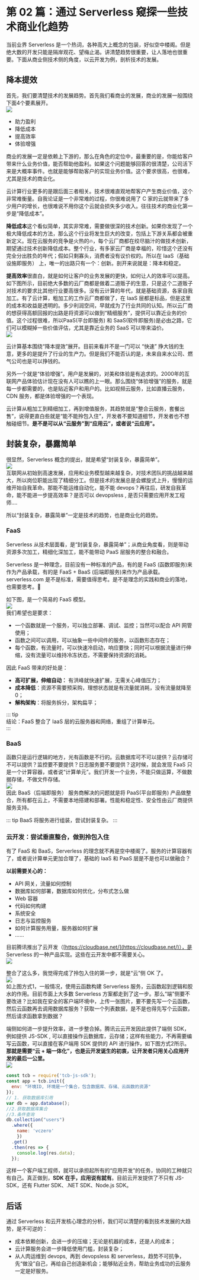 # 第 02 篇：通过 Serverless 窥探一些技术商业化趋势

当前业界 Serverless 是一个热词，各种高大上概念的包装，好似空中楼阁。但是绝大数的开发只能是隔岸观花、望梅止渴。讲清楚趋势很重要，让人落地也很重要。下面从商业侧技术侧的角度，以云开发为例，剖析技术的发展。

## 降本提效
首先，我们要清楚技术的发展趋势。首先我们看商业的发展，商业的发展一般围绕下面4个要素展开。            
![](https://6f70-open-cloud-5d89b0-1300954686.tcb.qcloud.la/serverless-reading/1.png)

- 助力盈利
- 降低成本
- 提高效率
- 体验增强



商业的发展一定是依赖上下游的，那么在角色的定位中，最重要的是，你能给客户带来什么业务价值，能否帮助他盈利。如果这个问题能够回答的很清楚，公司活下来是大概率事件。也就是能够帮助客户的实现业务价值。这个要求很高，也很难，尤其是技术的商业化。     

云计算行业更多的是跟后面三者相关。技术很难直观地帮客户产生商业价值，这个非常难衡量。自我论证是一个非常难的过程，你很难说用了 C 家的云就带来了多少用户的增长，也很难说不用你这个云就会损失多少收入。往往技术的商业化第一步是“降低成本”。     
   
**降低成本**这个看似简单，其实非常难，需要做很深的技术创新。如果你发现了一个极大降低成本的方法，那么这个行业将发生巨大的改变，包括上下游关系都会被重新定义。现在云服务的竞争是火热的🔥，每个云厂商都在绞尽脑汁的做技术创新，期望通过技术创新降低成本。整个行业，有多家云厂商是幸福的，珍惜这个还没有完全分出胜负的年代；假如只剩寡头，消费者没有议价权的。所以在 IaaS（基础设施即服务） 上，唯一的出路只有一个：创新。剖开来说就是：降本和稳定。     

**提高效率**很直白，就是如何让客户的业务发展的更快，如何让人的效率可以提高。如下图所示，目前绝大多数的云厂商都是做着二道贩子的生意，只是这个二道贩子对技术的要求比其他行业要高很多。没有云计算的年代，就是基础资源，各家自我加工。有了云计算，粗加工的工作云厂商都做了，在 IaaS 层都是标品，但是这里的成本和收益是透明的。多少利润空间，早就成为了行业共同的认知。所以云厂商的想获得高额回报的出路是将资源可以做到“精细服务”，提供可以靠近业务的价值。这个过程很难，所以PaaS(平台即服务) 和 SaaS(软件即服务)是必由之路，它们可以模糊掉一些价值评估，尤其是靠近业务的 SaaS 可以带来溢价。      
![](https://6f70-open-cloud-5d89b0-1300954686.tcb.qcloud.la/serverless-reading/2.png)

云计算基本围绕“降本提效”展开。目前来看并不是一门可以 “快速” 挣大钱的生意，更多的是提升了行业的生产力。但是我们不能否认的是，未来自来水公司、燃气公司也是可以挣钱的。

另外一个就是“体验增强”。用户是发展的，对美和体验是有追求的。2000年的互联网产品体验估计现在没有人可以瞧的上一眼。那么围绕“体验增强”的服务，就是每一步都需要的，也是贴近客户和用户的。比如视频云服务，比如直播云服务，CDN 服务，都是体验增强的一个表现。

云计算从粗加工到精细加工，再到增值服务，其趋势就是“整合云服务，套餐出售”，说得更直白些就是“能不能拎包入住”，开发者不要知道细节，开发者也不想触碰细节。**是不是可以从“云服务”到“应用云”，或者说“云应用”。**        


## 封装复杂，暴露简单
很显然，Serverless 概念的提出，就是希望“封装复杂，暴露简单”。     
![](https://6f70-open-cloud-5d89b0-1300954686.tcb.qcloud.la/serverless-reading/3.png)       
互联网从初始到高速发展，应用和业务模型越来越复杂，对技术团队的挑战越来越大，所以岗位职能出现了精细分工。但是技术的发展总是会螺旋式上升，慢慢的运维开始自我革命。那能不能运维自动化，能不能 devops？再往后，研发自我革命，能不能进一步提高效率？是否可以 devopsless , 是否只需要应用开发工程师....

所以“封装复杂，暴露简单”一定是技术的趋势，也是商业化的趋势。

### FaaS   
Serverless 从技术层面看，是“封装复杂，暴露简单”；从商业角度看，则是带动资源多次加工，精细化深加工，能不能带动 PaaS 层服务的整合和融合。

Serverless 是一种理念，目前没有一种标准的产品，有的是 FaaS (函数即服务)来作为产品承载，有的是 FaaS + BaaS (后端即服务)来作为产品承载。serverless.com 是不是标准，需要值得思考。是不是理念的实践和商业的落地，也需要思考。🤔

如下图，是一个简易的 FaaS 模型。           
![](https://6f70-open-cloud-5d89b0-1300954686.tcb.qcloud.la/serverless-reading/4.png)<br />我们希望也是要求：

- 一个函数就是一个服务，可以独立部署、调试、监控；当然可以配合 API 网管使用；
- 函数之间可以调用，可以抽象一些中间件的服务，以函数形态存在；
- 每个函数，有流量时，可以快速冷启动，响应要快；同时可以根据流量进行伸缩，没有流量可以维持冷冻状态，不需要保持资源的消耗。


因此 FaaS 带来的好处是：

- **高可扩展，伸缩自动：** 有洪峰就快速扩展，无需关心峰值压力；
- **成本降低**：资源不需要预采购，理想状态就是有流量就消耗，没有流量就降至 0；
- **解构架构**：将服务拆分，架构扁平；


::: tip         
结论：FaaS 整合了 IaaS 层的云服务器和网络，重组了计算单元。    
:::


### BaaS        
函数只是运行逻辑的地方，光有函数是不行的。云数据库可不可以提供？云存储可不可以提供？监控要不要提供？日志服务要不要提供？这时候，就会发现 FaaS 只是一个计算容器，或者说“计算单元”。我们开发一个业务，不能只做运算，不做数据存储，不做文件存储。          
![](https://6f70-open-cloud-5d89b0-1300954686.tcb.qcloud.la/serverless-reading/5.png)     
因此 BaaS（后端即服务） 服务商解决的问题就是将 PaaS(平台即服务) 产品做整合，所有都在云上，不需要本地搭建和部署。性能和稳定性、安全性由云厂商提供服务支持。


::: tip
BaaS 将服务进行组装，尝试封装复杂。 
:::


### 云开发：尝试垂直整合，做到拎包入住        
有了 FaaS 和 BaaS，Serverless 的理念就不再是空中楼阁了。服务的计算容器有了，或者说计算单元更加合理了，基础的 IaaS 和 PaaS 层是不是也可以做融合？

**以前需要关心的：**

- API 网关，流量如何控制
- 数据库如何部署，数据库如何优化，分布式怎么做
- Web 容器
- 代码如何构建
- 系统安全
- 日志与监控服务
- 如何计算服务用量，服务器如何扩展
- ......

目前腾讯推出了云开发（[https://cloudbase.net/](https://cloudbase.net/)），是 Serverless 的一种产品实现。这些在云开发中都不需要关心。      
![](https://6f70-open-cloud-5d89b0-1300954686.tcb.qcloud.la/serverless-reading/6.png)

整合了这么多，我觉得完成了拎包入住的第一步，就是“云”侧 OK 了。        
![](https://6f70-open-cloud-5d89b0-1300954686.tcb.qcloud.la/serverless-reading/7.png)     
如上图方式1，一般情况，使用云函数构建 Serverless 服务，云函数起到逻辑和胶水的作用。目前市面上大多数 Serverless 方案都走到了这一步。那么“端”侧要不要改进？比如我在安全的客户端环境中，上传一张图片，要不要先写一个云函数，然后云函数再去调用数据库服务？获取一个列表数据，是不是也得先写个云函数，然后请求函数拿到数据？

端侧如何进一步提升效率，进一步整合掉。腾讯云云开发因此提供了端侧 SDK，例如提供 JS-SDK , 可以直接操作云数据库，云存储；这样有些能力，不再需要编写云函数，可以直接在客户端用 SDK 提供的 API 进行操作，如下图方式2所示。**那就是需要“云 + 端一体化”，也是云开发诞生的初衷，让开发者只用关心应用开发的最后一公里。**        
![](https://6f70-open-cloud-5d89b0-1300954686.tcb.qcloud.la/serverless-reading/8.png)
```javascript
const tcb = require('tcb-js-sdk');
const app = tcb.init({
  env: "环境ID, 环境是一个集合，包含数据库、存储、云函数的资源"
});
// 1. 获取数据库引用
var db = app.database();
//2.获取数据库集合
//3.条件查询
db.collection("users")
  .where({
  	name: 'vczero'
	})
  .get()
  .then(res => {
    console.log(res.data);
  });
```
这样一个客户端工程师，就可以承担起所有的“应用开发”的任务，协同的工种就只有自己。真正做到，**SDK 在手，应用说有就有**。目前云开发提供了不只有 JS-SDK，还有 Flutter SDK、.NET SDK、Node.js SDK。

## 后话         
通过 Serverless 和云开发核心理念的分析，我们可以清楚的看到技术发展的大趋势，是不可逆的：

- 成本依赖创新，会进一步的压缩；无论是机器的成本，还是人的成本；
- 云计算服务会进一步降低使用门槛，封装复杂；
- 从人肉运维到 devops,  再到 devopsless 和 serverless，趋势不可抗争，先“做没”自己，再给自己创造新机会；能够贴近业务，帮助业务成功的云服务一定是好服务。

